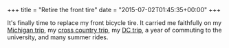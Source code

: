 +++
title = "Retire the front tire"
date = "2015-07-02T01:45:35+00:00"
+++

It's finally time to replace my front bicycle tire. It carried me faithfully on my <a href="/bicycletrip">Michigan trip</a>, my <a href="bicycle-trip">cross country trip</a>, my <a href="east-coast-bicycle-trip">DC trip</a>, a year of commuting to the university, and many summer rides.
			